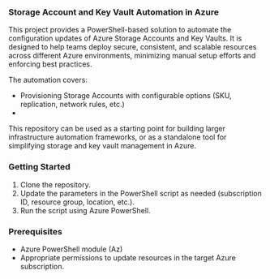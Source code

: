 ### Storage Account and Key Vault Automation in Azure
This project provides a PowerShell-based solution to automate the configuration updates of Azure Storage Accounts and Key Vaults. It is designed to help teams deploy secure, consistent, and scalable resources across different Azure environments, minimizing manual setup efforts and enforcing best practices.

The automation covers:
- Provisioning Storage Accounts with configurable options (SKU, replication, network rules, etc.)
- 
This repository can be used as a starting point for building larger infrastructure automation frameworks, or as a standalone tool for simplifying storage and key vault management in Azure.

### Getting Started
1. Clone the repository.
2. Update the parameters in the PowerShell script as needed (subscription ID, resource group, location, etc.).
3. Run the script using Azure PowerShell.

### Prerequisites
- Azure PowerShell module (Az)
- Appropriate permissions to update resources in the target Azure subscription.
